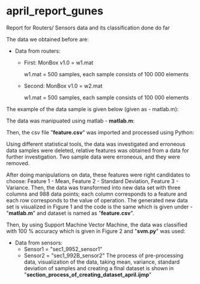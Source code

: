 # april_report_gunes
Report for Routers/ Sensors data and its classification done do far

The data we obtained before are:
* Data from routers:
  * First: MonBox v1.0 = w1.mat
  
    w1.mat = 500 samples, each sample consists of 100 000 elements

  * Second: MonBox v1.0 = w2.mat

    w1.mat = 500 samples, each sample consists of 100 000 elements

The example of the data sample is given below (given as - matlab.m):

The data was manipuated using matlab - **matlab.m**:


Then, the csv file "**feature.csv**" was imported and processed using Python:

Using different statistical tools, the data was investigated and erroneous data samples were deleted, relative features was obtained from a data for further investigation. Two sample data were erroneous, and they were removed.

After doing manipulations on data, these features were right candidates to choose: Feature 1 - Mean, Feature 2 - Standard Deviation, Feature 3 - Variance. Then, the data was transformed into new data set with three columns and 988 data points; each column corresponds to a feature and each row corresponds to the value of operation. The generated new data set is visualized in Figure 1 and the code is the same which is given under - "**matlab.m**" and dataset is named as "**feature.csv**".

Then, by using Support Machine Vector Machine, the data was classified with 100 % accuracy which is given in Figure 2 and "**svm.py**" was used:

* Data from sensors:
  * Sensor1 = "sec1_9952_sensor1"
  * Sensor2 = "sec1_992B_sensor2" 
The process of pre-processing data, visualization of the data, taking mean, variance, standard deviation of samples and creating a final dataset is shown in "**section_process_of_creating_dataset_april.ijmp**"